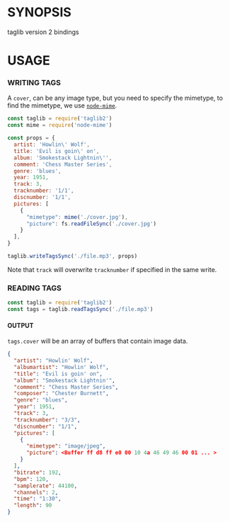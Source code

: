 # SYNOPSIS
taglib version 2 bindings

# USAGE

### WRITING TAGS
A `cover`, can be any image type, but you need to specify the mimetype,
to find the mimetype, we use [`node-mime`](https://github.com/broofa/node-mime).

```js
const taglib = require('taglib2')
const mime = require('node-mime')

const props = {
  artist: 'Howlin\' Wolf',
  title: 'Evil is goin\' on',
  album: 'Smokestack Lightnin\'',
  comment: 'Chess Master Series',
  genre: 'blues',
  year: 1951,
  track: 3,
  tracknumber: '1/1',
  discnumber: '1/1',
  pictures: [
    {
      "mimetype": mime('./cover.jpg'),
      "picture": fs.readFileSync('./cover.jpg')
    } 
  ],
}

taglib.writeTagsSync('./file.mp3', props)
```

Note that `track` will overwrite `tracknumber` if specified in the same write.

### READING TAGS

```js
const taglib = require('taglib2')
const tags = taglib.readTagsSync('./file.mp3')
```

#### OUTPUT
`tags.cover` will be an array of buffers that contain image data.

```json
{
  "artist": "Howlin' Wolf",
  "albumartist": "Howlin' Wolf",
  "title": "Evil is goin' on",
  "album": "Smokestack Lightnin'",
  "comment": "Chess Master Series",
  "composer": "Chester Burnett",
  "genre": "blues",
  "year": 1951,
  "track": 3,
  "tracknumber": "3/3",
  "discnumber": "1/1",
  "pictures": [
    {
      "mimetype": "image/jpeg",
      "picture": <Buffer ff d8 ff e0 00 10 4a 46 49 46 00 01 ... >
    } 
  ],
  "bitrate": 192,
  "bpm": 120,
  "samplerate": 44100,
  "channels": 2,
  "time": "1:30",
  "length": 90
}
```

